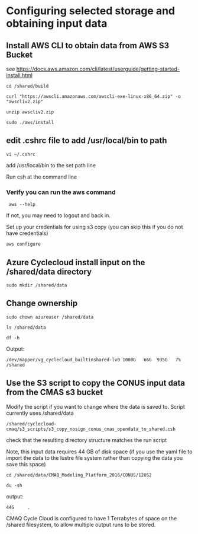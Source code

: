 # Configuring selected storage and obtaining input data

## Install AWS CLI to obtain data from AWS S3 Bucket

see https://docs.aws.amazon.com/cli/latest/userguide/getting-started-install.html

`cd /shared/build`

`curl "https://awscli.amazonaws.com/awscli-exe-linux-x86_64.zip" -o "awscliv2.zip"`

`unzip awscliv2.zip`

`sudo ./aws/install`

## edit .cshrc file to add /usr/local/bin to path

`vi ~/.cshrc`

add /usr/local/bin to the set path line

Run csh at the command line 

### Verify you can run the aws command

` aws --help`

If not, you may need to logout and back in.

Set up your credentials for using s3 copy (you can skip this if you do not have credentials)

`aws configure`


## Azure Cyclecloud install input on the /shared/data directory

`sudo mkdir /shared/data`

## Change ownership

`sudo chown azureuser /shared/data`

`ls /shared/data`

`df -h`

Output:

`/dev/mapper/vg_cyclecloud_builtinshared-lv0 1000G   66G  935G   7% /shared `


## Use the S3 script to copy the CONUS input data from the CMAS s3 bucket
Modify the script if you want to change where the data is saved to.  Script currently uses /shared/data 

`/shared/cyclecloud-cmaq/s3_scripts/s3_copy_nosign_conus_cmas_opendata_to_shared.csh`


check that the resulting directory structure matches the run script

Note, this input data requires 44 GB of disk space  (if you use the yaml file to import the data to the lustre file system rather than copying the data you save this space)

`cd /shared/data/CMAQ_Modeling_Platform_2016/CONUS/12US2`

`du -sh`

output:

```
44G     .
```

CMAQ Cycle Cloud is configured to have 1 Terrabytes of space on the /shared filesystem, to allow multiple output runs to be stored.
